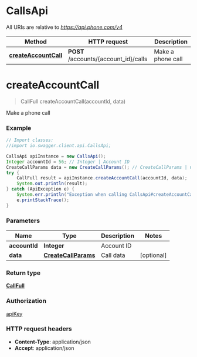 # CallsApi

All URIs are relative to *https://api.phone.com/v4*

Method | HTTP request | Description
------------- | ------------- | -------------
[**createAccountCall**](CallsApi.md#createAccountCall) | **POST** /accounts/{account_id}/calls | Make a phone call


<a name="createAccountCall"></a>
# **createAccountCall**
> CallFull createAccountCall(accountId, data)

Make a phone call



### Example
```java
// Import classes:
//import io.swagger.client.api.CallsApi;

CallsApi apiInstance = new CallsApi();
Integer accountId = 56; // Integer | Account ID
CreateCallParams data = new CreateCallParams(); // CreateCallParams | Call data
try {
    CallFull result = apiInstance.createAccountCall(accountId, data);
    System.out.println(result);
} catch (ApiException e) {
    System.err.println("Exception when calling CallsApi#createAccountCall");
    e.printStackTrace();
}
```

### Parameters

Name | Type | Description  | Notes
------------- | ------------- | ------------- | -------------
 **accountId** | **Integer**| Account ID |
 **data** | [**CreateCallParams**](CreateCallParams.md)| Call data | [optional]

### Return type

[**CallFull**](CallFull.md)

### Authorization

[apiKey](../README.md#apiKey)

### HTTP request headers

 - **Content-Type**: application/json
 - **Accept**: application/json

